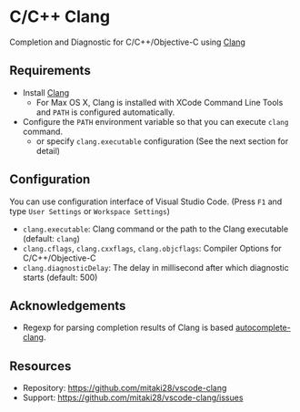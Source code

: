 # C/C++ Clang

Completion and Diagnostic for C/C++/Objective-C using [Clang](http://clang.llvm.org/)

## Requirements

- Install [Clang](http://clang.llvm.org/)
    - For Max OS X, Clang is installed with XCode Command Line Tools and `PATH` is configured automatically. 
- Configure the `PATH` environment variable so that you can execute `clang` command.
    - or specify `clang.executable` configuration (See the next section for detail) 

## Configuration

You can use configuration interface of Visual Studio Code. (Press `F1` and type `User Settings` or `Workspace Settings`)

- `clang.executable`: Clang command or the path to the Clang executable (default: `clang`)
- `clang.cflags`, `clang.cxxflags`, `clang.objcflags`: Compiler Options for C/C++/Objective-C
- `clang.diagnosticDelay`: The delay in millisecond after which diagnostic starts (default: 500)

## Acknowledgements

- Regexp for parsing completion results of Clang is based [autocomplete-clang](https://github.com/yasuyuky/autocomplete-clang).

## Resources

- Repository: https://github.com/mitaki28/vscode-clang
- Support: https://github.com/mitaki28/vscode-clang/issues
